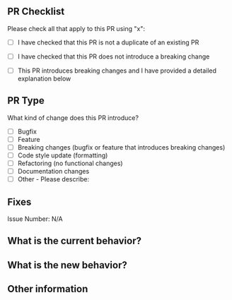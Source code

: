 ## PR Checklist
Please check all that apply to this PR using "x":

- [ ] I have checked that this PR is not a duplicate of an existing PR
- [ ] I have checked that this PR does not introduce a breaking change
- [ ] This PR introduces breaking changes and I have provided a detailed explanation below


## PR Type
What kind of change does this PR introduce?

<!-- Please check all that apply to this PR using "x". -->

- [ ] Bugfix
- [ ] Feature
- [ ] Breaking changes (bugfix or feature that introduces breaking changes)
- [ ] Code style update (formatting)
- [ ] Refactoring (no functional changes)
- [ ] Documentation changes
- [ ] Other - Please describe:

## Fixes

Issue Number: N/A


## What is the current behavior?


## What is the new behavior?


## Other information


<!-- If this PR contains a breaking change, please describe the impact and solution strategy for existing applications below. -->
